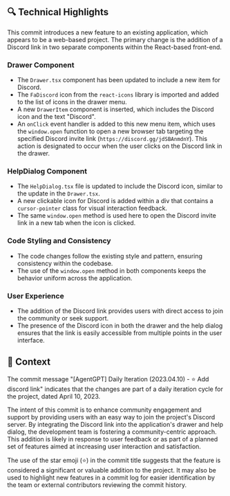 ## 🔍 Technical Highlights

This commit introduces a new feature to an existing application, which appears to be a web-based project. The primary change is the addition of a Discord link in two separate components within the React-based front-end.

### Drawer Component
- The `Drawer.tsx` component has been updated to include a new item for Discord.
- The `FaDiscord` icon from the `react-icons` library is imported and added to the list of icons in the drawer menu.
- A new `DrawerItem` component is inserted, which includes the Discord icon and the text "Discord".
- An `onClick` event handler is added to this new menu item, which uses the `window.open` function to open a new browser tab targeting the specified Discord invite link (`https://discord.gg/jdSBAnmdnY`). This action is designated to occur when the user clicks on the Discord link in the drawer.

### HelpDialog Component
- The `HelpDialog.tsx` file is updated to include the Discord icon, similar to the update in the `Drawer.tsx`.
- A new clickable icon for Discord is added within a div that contains a `cursor-pointer` class for visual interaction feedback.
- The same `window.open` method is used here to open the Discord invite link in a new tab when the icon is clicked.

### Code Styling and Consistency
- The code changes follow the existing style and pattern, ensuring consistency within the codebase.
- The use of the `window.open` method in both components keeps the behavior uniform across the application.

### User Experience
- The addition of the Discord link provides users with direct access to join the community or seek support.
- The presence of the Discord icon in both the drawer and the help dialog ensures that the link is easily accessible from multiple points in the user interface.

## 📝 Context

The commit message "[AgentGPT] Daily Iteration (2023.04.10) - ⭐ Add discord link" indicates that the changes are part of a daily iteration cycle for the project, dated April 10, 2023.

The intent of this commit is to enhance community engagement and support by providing users with an easy way to join the project's Discord server. By integrating the Discord link into the application's drawer and help dialog, the development team is fostering a community-centric approach. This addition is likely in response to user feedback or as part of a planned set of features aimed at increasing user interaction and satisfaction.

The use of the star emoji (⭐) in the commit title suggests that the feature is considered a significant or valuable addition to the project. It may also be used to highlight new features in a commit log for easier identification by the team or external contributors reviewing the commit history.